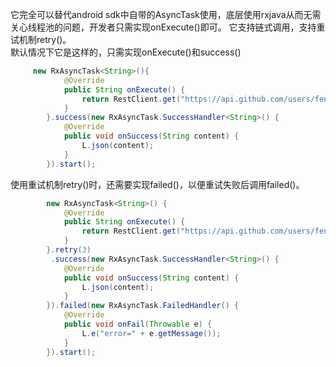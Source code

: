 
它完全可以替代android sdk中自带的AsyncTask使用，底层使用rxjava从而无需关心线程池的问题，开发者只需实现onExecute()即可。
它支持链式调用，支持重试机制retry()。<br>
默认情况下它是这样的，只需实现onExecute()和success()
```Java
     new RxAsyncTask<String>(){
            @Override
            public String onExecute() {
                return RestClient.get("https://api.github.com/users/fengzhizi715").body();
            }
        }.success(new RxAsyncTask.SuccessHandler<String>() {
            @Override
            public void onSuccess(String content) {
                L.json(content);
            }
        }).start();
```


使用重试机制retry()时，还需要实现failed()，以便重试失败后调用failed()。
```Java
		new RxAsyncTask<String>() {
			@Override
			public String onExecute() {
				return RestClient.get("https://api.github.com/users/fengzhizi715").body();
			}
		}.retry(3)
		 .success(new RxAsyncTask.SuccessHandler<String>() {
			@Override
			public void onSuccess(String content) {
				L.json(content);
			}
		}).failed(new RxAsyncTask.FailedHandler() {
			@Override
			public void onFail(Throwable e) {
				L.e("error=" + e.getMessage());
			}
		}).start();
```
